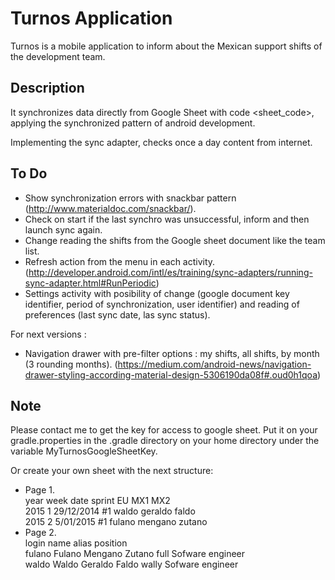 <h1>Turnos Application</h1>

Turnos is a mobile application to inform about the Mexican support shifts of the development team.

<h2>Description</h2>

It synchronizes data directly from Google Sheet with code <sheet_code>, applying the synchronized pattern
of android development.

Implementing the sync adapter, checks once a day content from internet.

<h2>To Do</h2>

- Show synchronization errors with snackbar pattern (http://www.materialdoc.com/snackbar/).
- Check on start if the last synchro was unsuccessful, inform and then launch sync again.
- Change reading the shifts from the Google sheet document like the team list.
- Refresh action from the menu in each activity. (http://developer.android.com/intl/es/training/sync-adapters/running-sync-adapter.html#RunPeriodic)
- Settings activity with posibility of change (google document key identifier, period of synchronization, user identifier) and
reading of preferences (last sync date, las sync status).

For next versions :

- Navigation drawer with pre-filter options : my shifts, all shifts, by month (3 rounding months).
  (https://medium.com/android-news/navigation-drawer-styling-according-material-design-5306190da08f#.oud0h1qoa)


<h2>Note</h2>

Please contact me to get the key for access to google sheet.
Put it on your gradle.properties in the .gradle directory on your home directory under the variable MyTurnosGoogleSheetKey.

Or create your own sheet with the next structure:

- Page 1.<br/>
year	week	date	sprint	EU	MX1	MX2<br/>
2015	1	29/12/2014	#1	waldo	geraldo	faldo<br/>
2015	2	5/01/2015	#1	fulano  mengano	zutano<br/>
- Page 2.<br/>
login	name	alias	position<br/>
fulano	Fulano Mengano Zutano	full	Sofware engineer<br/>
waldo	Waldo Geraldo Faldo	wally	Sofware engineer<br/>

